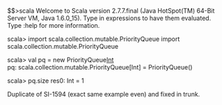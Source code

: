 $$>scala
Welcome to Scala version 2.7.7.final (Java HotSpot(TM) 64-Bit Server VM, Java 1.6.0_15).
Type in expressions to have them evaluated.
Type :help for more information.

scala> import scala.collection.mutable.PriorityQueue
import scala.collection.mutable.PriorityQueue

scala> val pq = new PriorityQueue[Int]()            
pq: scala.collection.mutable.PriorityQueue[Int] = PriorityQueue()

scala> pq.size
res0: Int = 1

Duplicate of SI-1594 (exact same example even) and fixed in trunk.
